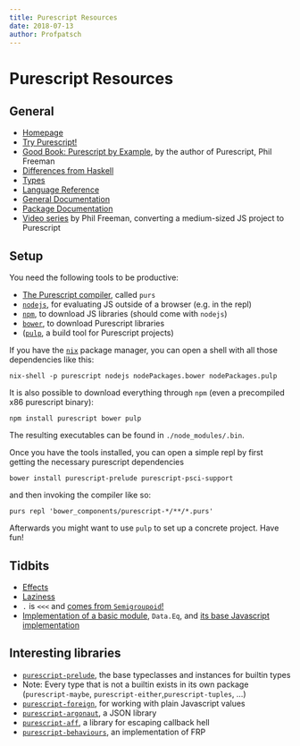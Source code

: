 ```yaml
---
title: Purescript Resources
date: 2018-07-13
author: Profpatsch
---
```


# Purescript Resources

## General

* [Homepage](http://www.purescript.org/)
* [Try Purescript!](http://try.purescript.org/)
* [Good Book: Purescript by Example](https://leanpub.com/purescript/read), by the author of Purescript, Phil Freeman
* [Differences from Haskell](https://github.com/purescript/documentation/blob/master/language/Differences-from-Haskell.md)
* [Types](https://github.com/purescript/documentation/blob/master/language/Types.md)
* [Language Reference](https://github.com/purescript/documentation/tree/master/language)
* [General Documentation](https://github.com/purescript/documentation)
* [Package Documentation](http://pursuit.purescript.org/)
* [Video series](https://www.youtube.com/watch?v=UaXxnWfStbY) by Phil Freeman, converting a medium-sized JS project to Purescript

## Setup

You need the following tools to be productive:

* [The Purescript compiler](http://purescript.org/), called `purs`
* [`nodejs`](https://nodejs.org/en/), for evaluating JS outside of a browser (e.g. in the repl)
* [`npm`](http://npmjs.com), to download JS libraries (should come with `nodejs`)
* [`bower`](https://bower.io/), to download Purescript libraries
* ([`pulp`](https://github.com/purescript-contrib/pulp), a build tool for Purescript projects)

If you have the [`nix`](https://nixos.org/nix/) package manager, you can open a shell with all those dependencies like this:

`nix-shell -p purescript nodejs nodePackages.bower nodePackages.pulp`

It is also possible to download everything through `npm` (even a precompiled x86 purescript binary):

`npm install purescript bower pulp`

The resulting executables can be found in `./node_modules/.bin`.


Once you have the tools installed, you can open a simple repl by first getting the necessary purescript dependencies

`bower install purescript-prelude purescript-psci-support`

and then invoking the compiler like so:

`purs repl 'bower_components/purescript-*/**/*.purs'`

Afterwards you might want to use `pulp` to set up a concrete project. Have fun!

## Tidbits

* [Effects](https://pursuit.purescript.org/packages/purescript-effect/2.0.0/docs/Effect)
* [Laziness](https://github.com/purescript/purescript-control/blob/v4.0.0/src/Control/Lazy.purs#L10-L11)
* `.` is `<<<` and [comes from `Semigroupoid`!](https://pursuit.purescript.org/packages/purescript-prelude/4.0.1/docs/Control.Semigroupoid)
* [Implementation of a basic module](https://github.com/purescript/purescript-prelude/blob/v4.0.1/src/Data/Eq.purs), `Data.Eq`, and [its base Javascript implementation](https://github.com/purescript/purescript-prelude/blob/v4.0.1/src/Data/Eq.js)

## Interesting libraries

* [`purescript-prelude`](https://pursuit.purescript.org/packages/purescript-prelude), the base typeclasses and instances for builtin types
* Note: Every type that is not a builtin exists in its own package (`purescript-maybe`, `purescript-either`,`purescript-tuples`, …)
* [`purescript-foreign`](https://pursuit.purescript.org/packages/purescript-foreign), for working with plain Javascript values
* [`purescript-argonaut`](https://pursuit.purescript.org/packages/purescript-argonaut), a JSON library
* [`purescript-aff`](https://pursuit.purescript.org/packages/purescript-aff), a library for escaping callback hell
* [`purescript-behaviours`](https://pursuit.purescript.org/packages/purescript-behaviors), an implementation of FRP